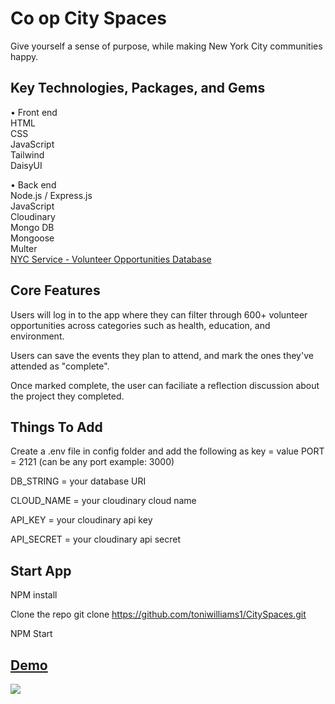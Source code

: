 # Co op City Spaces
 
Give yourself a sense of purpose, while making New York City communities happy.

## Key Technologies, Packages, and Gems

• Front end <br>
HTML <br>
CSS <br>
JavaScript <br>
Tailwind <br>
DaisyUI

• Back end <br>
Node.js / Express.js <br>
JavaScript <br>
Cloudinary <br>
Mongo DB <br>
Mongoose <br>
Multer <br>
[NYC Service - Volunteer Opportunities Database](https://data.cityofnewyork.us/Social-Services/NYC-Service-Volunteer-Opportunities-Database/btdp-kset)

## Core Features
 Users will log in to the app where they can filter through 600+ volunteer opportunities across categories such as health, education, and environment. <br>

Users can save the events they plan to attend, and mark the ones they've attended as "complete". <br>

Once marked complete, the user can faciliate a reflection discussion about the project they completed. 

## Things To Add

Create a .env file in config folder and add the following as key = value
PORT = 2121 (can be any port example: 3000)

DB_STRING = your database URI

CLOUD_NAME = your cloudinary cloud name

API_KEY = your cloudinary api key

API_SECRET = your cloudinary api secret

## Start App
NPM install

Clone the repo git clone https://github.com/toniwilliams1/CitySpaces.git

NPM Start

## [Demo](https://luxebar.netlify.app/)
<img src="https://user-images.githubusercontent.com/100317017/204971083-44b43493-0ea7-457f-a6a0-a0b736904d5e.png">

